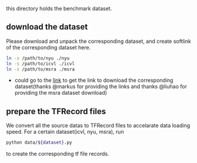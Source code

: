 this directory holds the benchmark dataset.
## download the dataset
Please download and unpack the corresponding dataset, and create softlink of the corresponding dataset here.
```bash
ln -s /path/to/nyu ./nyu
ln -s /path/to/icvl ./icvl
ln -s /path/to/msra ./msra
```
- could go to the [link](https://github.com/moberweger/deep-prior-pp) to get the link to download the corresponding dataset(thanks @markus for providing the links and thanks @liuhao for providing the msra dataset download)

## prepare the TFRecord files
We convert all the source datas to TFRecord files to accelarate data loading speed.
For a certain dataset(icvl, nyu, msra), run
```bash
python data/${dataset}.py
```
to create the corresponding tf file records.
